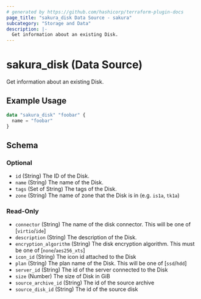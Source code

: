```yaml
---
# generated by https://github.com/hashicorp/terraform-plugin-docs
page_title: "sakura_disk Data Source - sakura"
subcategory: "Storage and Data"
description: |-
  Get information about an existing Disk.
---
```


# sakura_disk (Data Source)

Get information about an existing Disk.

## Example Usage

```terraform
data "sakura_disk" "foobar" {
  name = "foobar"
}
```

<!-- schema generated by tfplugindocs -->
## Schema

### Optional

- `id` (String) The ID of the Disk.
- `name` (String) The name of the Disk.
- `tags` (Set of String) The tags of the Disk.
- `zone` (String) The name of zone that the Disk is in (e.g. `is1a`, `tk1a`)

### Read-Only

- `connector` (String) The name of the disk connector. This will be one of [`virtio`/`ide`]
- `description` (String) The description of the Disk.
- `encryption_algorithm` (String) The disk encryption algorithm. This must be one of [`none`/`aes256_xts`]
- `icon_id` (String) The icon id attached to the Disk
- `plan` (String) The plan name of the Disk. This will be one of [`ssd`/`hdd`]
- `server_id` (String) The id of the server connected to the Disk
- `size` (Number) The size of Disk in GiB
- `source_archive_id` (String) The id of the source archive
- `source_disk_id` (String) The id of the source disk
